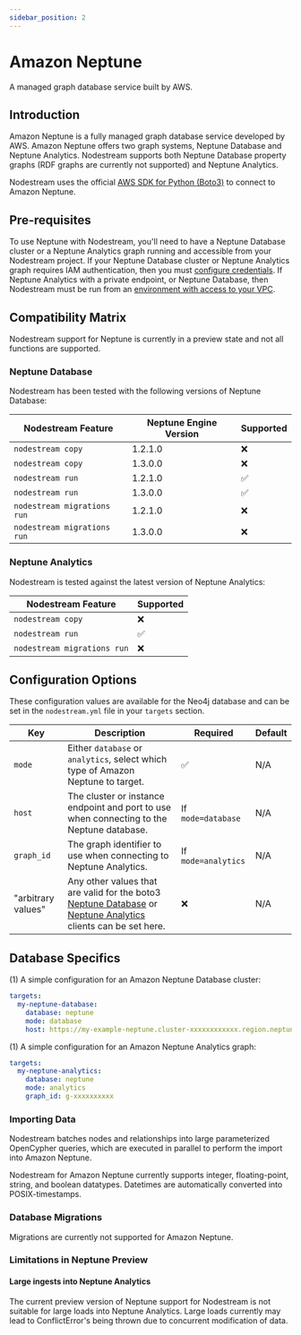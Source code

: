 ```yaml
---
sidebar_position: 2
---
```


# Amazon Neptune

A managed graph database service built by AWS.

## Introduction

Amazon Neptune is a fully managed graph database service developed by AWS. Amazon Neptune offers two graph systems, Neptune Database and Neptune Analytics. Nodestream supports both Neptune Database property graphs (RDF graphs are currently not supported) and Neptune Analytics.

Nodestream uses the official [AWS SDK for Python (Boto3)](https://boto3.amazonaws.com/v1/documentation/api/latest/index.html) to connect to Amazon Neptune.

## Pre-requisites

To use Neptune with Nodestream, you'll need to have a Neptune Database cluster or a Neptune Analytics graph running and accessible from your Nodestream project. If your Neptune Database cluster or Neptune Analytics graph requires IAM authentication, then you must [configure credentials](https://boto3.amazonaws.com/v1/documentation/api/latest/guide/credentials.html#configuring-credentials). If Neptune Analytics with a private endpoint, or Neptune Database, then Nodestream must be run from an [environment with access to your VPC](https://docs.aws.amazon.com/neptune/latest/userguide/get-started-connecting.html#get-started-connect-ways).

## Compatibility Matrix

Nodestream support for Neptune is currently in a preview state and not all functions are supported.

### Neptune Database

Nodestream has been tested with the following versions of Neptune Database:

| Nodestream Feature          | Neptune Engine Version | Supported  |
| --------------------------- |------------------------|------------|
| `nodestream copy`           | 1.2.1.0                | ❌          |
| `nodestream copy`           | 1.3.0.0                | ❌          |
| `nodestream run`            | 1.2.1.0                | ✅          |
| `nodestream run`            | 1.3.0.0                | ✅          |
| `nodestream migrations run` | 1.2.1.0                | ❌          |
| `nodestream migrations run` | 1.3.0.0                | ❌          |

### Neptune Analytics

Nodestream is tested against the latest version of Neptune Analytics:

| Nodestream Feature          | Supported  |
| --------------------------- |------------|
| `nodestream copy`           | ❌          |
| `nodestream run`            | ✅          |
| `nodestream migrations run` | ❌          |

## Configuration Options

These configuration values are available for the Neo4j database and can be set in the `nodestream.yml` file in your `targets` section.

| Key                       | Description                                                                                                          | Required            | Default |
|---------------------------|----------------------------------------------------------------------------------------------------------------------|---------------------|---------|
| `mode`                    | Either `database` or `analytics`, select which type of Amazon Neptune to target.                                     | ✅                   | N/A     |
| `host`                    | The cluster or instance endpoint and port to use when connecting to the Neptune database.                            | If `mode=database`  | N/A     |
| `graph_id`                | The graph identifier to use when connecting to Neptune Analytics.                                                    | If `mode=analytics` | N/A     |
| "arbitrary values"        | Any other values that are valid for the boto3 [Neptune Database](https://boto3.amazonaws.com/v1/documentation/api/latest/reference/services/neptunedata.html) or [Neptune Analytics](https://boto3.amazonaws.com/v1/documentation/api/latest/reference/services/neptune-graph.html) clients can be set here. | ❌        | N/A  |

## Database Specifics

(1) A simple configuration for an Amazon Neptune Database cluster:
```yaml
targets:
  my-neptune-database:
    database: neptune
    mode: database
    host: https://my-example-neptune.cluster-xxxxxxxxxxxx.region.neptune.amazonaws.com:8182
```

(1) A simple configuration for an Amazon Neptune Analytics graph:
```yaml
targets:
  my-neptune-analytics:
    database: neptune
    mode: analytics
    graph_id: g-xxxxxxxxxx
```

### Importing Data

Nodestream batches nodes and relationships into large parameterized OpenCypher queries, which are executed in parallel to perform the import into Amazon Neptune.

Nodestream for Amazon Neptune currently supports integer, floating-point, string, and boolean datatypes. Datetimes are automatically converted into POSIX-timestamps.

### Database Migrations

Migrations are currently not supported for Amazon Neptune.

### Limitations in Neptune Preview

#### Large ingests into Neptune Analytics

The current preview version of Neptune support for Nodestream is not suitable for large loads into Neptune Analytics. Large loads currently may lead to ConflictError's being thrown due to concurrent modification of data.
